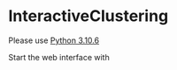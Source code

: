# InteractiveClustering

Please use [Python 3.10.6](https://www.python.org/downloads/release/python-3106/)

Start the web interface with 